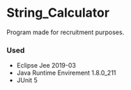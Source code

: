 # String_Calculator
Program made for recruitment purposes. 
### Used
* Eclipse Jee 2019-03
* Java Runtime Envirement 1.8.0_211
* JUnit 5

